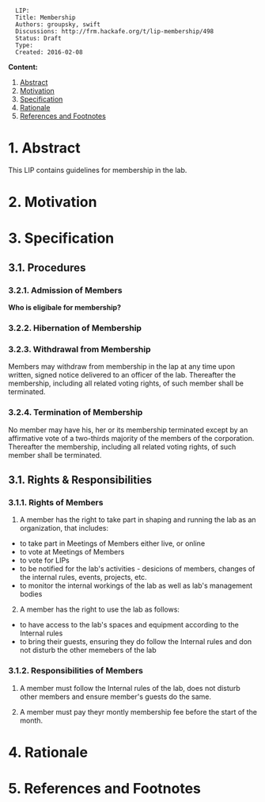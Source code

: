 ```
  LIP:
  Title: Membership
  Authors: groupsky, swift
  Discussions: http://frm.hackafe.org/t/lip-membership/498
  Status: Draft
  Type:
  Created: 2016-02-08
```


**Content:**

1. [Abstract](#1-abstract)
2. [Motivation](#2-motivation)
3. [Specification](#3-specification)
4. [Rationale](#4-rationale)
5. [References and Footnotes](#5-references-and-footnotes)


# 1. Abstract

This LIP contains guidelines for membership in the lab.


# 2. Motivation


# 3. Specification


## 3.1. Procedures

### 3.2.1. Admission of Members

**Who is eligibale for membership?**






### 3.2.2. Hibernation of Membership



### 3.2.3. Withdrawal from Membership

Members may withdraw from membership in the lap at any time upon written, signed notice delivered to an officer of the lab. Thereafter the membership, including all related voting rights, of such member shall be terminated.

### 3.2.4. Termination of Membership

No member may have his, her or its membership terminated except by an affirmative vote of a two-thirds majority of the members of the corporation. Thereafter the membership, including all related voting rights, of such member shall be terminated.


## 3.1. Rights & Responsibilities

### 3.1.1. Rights of Members

1) A member has the right to take part in shaping and running the lab as an organization, that includes:

 - to take part in Meetings of Members either live, or online
 - to vote at Meetings of Members
 - to vote for LIPs
 - to be notified for the lab's activities - desicions of members, changes of the internal rules, events, projects, etc.
 - to monitor the internal workings of the lab as well as lab's management bodies

2) A member has the right to use the lab as follows:

 - to have access to the lab's spaces and equipment according to the Internal rules
 - to bring their guests, ensuring they do follow the Internal rules and don not disturb the other memebers of the lab


### 3.1.2. Responsibilities of Members

1) A member must follow the Internal rules of the lab, does not disturb other members and ensure member's guests do the same.

2) A member must pay theyr montly membership fee before the start of the month.


# 4. Rationale


# 5. References and Footnotes



